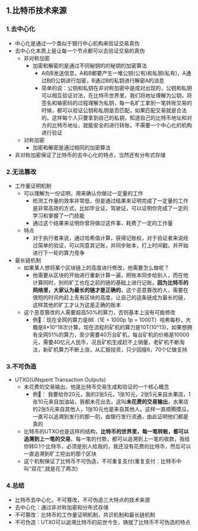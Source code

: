 ## 1.比特币技术来源 
### 1.去中心化
  - 中心化是通过一个类似于银行中心机构来验证交易真伪
  - 去中心化本质上是让每一个节点都可以去验证交易的真伪
    - 非对称加密
      - 加密和解密的是通过不同秘钥的的秘钥的加密算法
        - A向B发送信息，A和B都要产生一堆公钥(公有)和私钥(私有)，A通过B的公钥进行加密，B通过B的私钥进行解密A的消息
        - 简单的说：公钥和私钥在非对称加密中是成对出现的，公钥和私钥可以相互验证对法，在比特币世界里，我们将地址理解为公钥，将签名和输密码的过程理解为私钥，每一名旷工拿到一笔转账交易的时候，都可以验证公钥和私钥是否匹配，如果匹配交易就是合法的。这样每个人只要拿到自己的私钥，知道自己的比特币地址和对方的比特币地址，就能安全的进行转账，不需要一个中心化的机构进行验证
    - 对称加密
      - 加密和解密是通过相同的加密算法
  - 非对称加密保证了比特币的去中心化的特点，当然还有分布式存储
### 2.无法篡改
  - 工作量证明机制
    - 可以理解为一份证明，用来确认你做过一定量的工作
      - 检测工作量的效率非常低，但是通过结果来证明完成了一定量的工作是非常高效的方式，比如毕业证，驾驶证，可以证明你完成了一定的学习和掌握了一门技能
      - 通过这个结果来证明你曾将做过这件事，耗费了一定的工作量
    - 特点
      - 对于执行者来说，通过哈希值计算，获得记账权，对于验证者来说经过简单的验证，可以同意其记账，并同步账本，打上时间戳，并开始进行下一轮的算力竞争
  - 最长链机制
    - 如果某人想将某个区块链上的高度进行修改，他需要怎么做呢？
      - 他需要从区块的开始进行重新计算一遍，把账本同步给别人，而在他计算同时，别的旷工也在之前的链的基础上进行记账。**因为比特币的网络里，大家认为最长的链才是正确的**，这个恶意篡改的人，需要在很短的时间内赶上先有区块的高度，让自己的这条链成为最长的链，这样其他的旷工才认为这是正确的账本
    - 这个恶意篡改的人需要超高50%的算力，否则基本上没有可能修改
      - 例🌰：现在全网的算力是8E（1E = 1000p 1p = 1000T）哈希每秒，大概是8*10^18次计算，现在流程的矿机的算力是10T(10^13)，如果想拥有全网51%的算力，至少需要40万台矿机，每台矿机的价格是10000元，需要40亿元人民币，况且矿机生成赶不上销量，老矿机不断淘汰，新矿机算力不断上涨，从汇报投资，只少回报6，70个亿做支持
### 3.不可伪造
  - UTXO(UNspent Transaction Outputs)
    - 未花费的交易输出，他是比特币交易生成和验证的一个核心概念
      - 例🌰： 我要给你20元，我的2张5元，1张10元，2张5元来自水果店，1张10元来自加油站，我都未花出去，这叫**未花费的交易输出**，水果店的2张5元来自其他人，1张10元也是来自其他人。这样一直顺腾摸瓜，一直可以追溯到发行的那一刻，由银行发行流通，由此证明他们都是真的
    - 比特币的UTXO也是这样的结构，**比特币的世界里，每一笔转账，都可以追溯到上一笔的交易**，每一笔的付款，都可以追溯到上一笔的收款，我给你转0.1个比特币，必须是别人给我的，我还没有花费的比特币，然后可以一直追溯到旷工挖出的那个区块
    - 这个机制保证了比特币不可伪造，不可重复支付(重复支付：比特币中叫“双花”,就是花了两次)
### 4.总结
  - 比特币去中心化，不可篡改，不可伪造三大特点的技术来源
  - 去中心化：通过非对称加密和分布式存储
  - 不可篡改：比特币的工作量证明机制，共识机制和最长链机制
  - 不可伪造：UTXO可以追溯比特币的前世今生，铸就了比特币不可伪造的特点